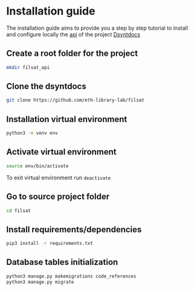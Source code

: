 # Installation guide

The installation guide aims to provide you a step by step tutorial to install and configure locally the [api](https://github.com/eth-library-lab/filsat/tree/master/api) of the project [Dsyntdocs](https://github.com/eth-library-lab/filsat)

## Create a root folder for the project

```bash
mkdir filsat_api
```

## Clone the dsyntdocs

```bash
git clone https://github.com/eth-library-lab/filsat
```

## Installation virtual environment

```bash
python3 -m venv env
```

## Activate virtual environment

```bash
source env/bin/activate
```

To exit virtual environment run `deactivate`

## Go to source project folder

```bash
cd filsat
```

## Install requirements/dependencies

```bash
pip3 install -r requirements.txt
```

## Database tables initialization

```bash
python3 manage.py makemigrations code_references
python3 manage.py migrate
```
